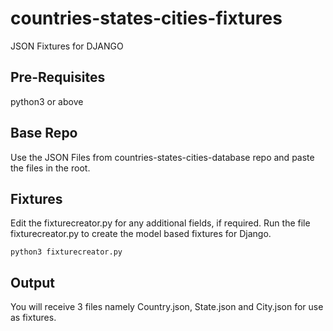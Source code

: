 # countries-states-cities-fixtures
JSON Fixtures for DJANGO

## Pre-Requisites
python3 or above

## Base Repo
Use the JSON Files from countries-states-cities-database repo and paste the files in the root.

## Fixtures
Edit the fixturecreator.py for any additional fields, if required. Run the file fixturecreator.py to create the model based fixtures for Django.

	python3 fixturecreator.py

## Output
You will receive 3 files namely Country.json, State.json and City.json for use as fixtures.

